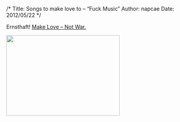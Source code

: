 /*
Title: Songs to make love to &#8211; &#8220;Fuck Music&#8221;
Author: napcae
Date: 2012/05/22
*/

Ernsthaft! [Make Love – Not War.][1]

[<img src="https://napcae.files.wordpress.com/2012/05/screen-shot-2012-05-22-at-00-05-35.png?w=300" alt="" title="Screen Shot 2012-05-22 at 00.05.35" width="300" height="213" class="aligncenter size-medium wp-image-453" />][2]

 [1]: http://fuckmusic.fm/?id=sweet+lovin&lang=en
 [2]: https://napcae.files.wordpress.com/2012/05/screen-shot-2012-05-22-at-00-05-35.png